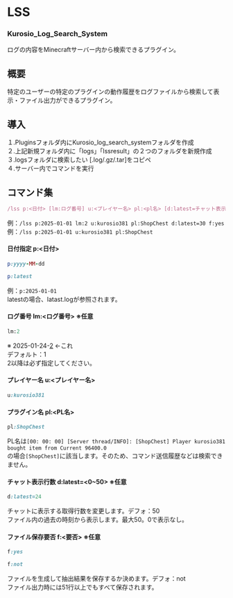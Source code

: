 # LSS
### Kurosio_Log_Search_System
ログの内容をMinecraftサーバー内から検索できるプラグイン。

## 概要
特定のユーザーの特定のプラグインの動作履歴をログファイルから検索して表示・ファイル出力ができるプラグイン。

## 導入 
１.Pluginsフォルダ内にKurosio_log_search_systemフォルダを作成  
２.上記新規フォルダ内に「logs」「lssresult」の２つのフォルダを新規作成  
３.logsフォルダに検索したい [.log/.gz/.tar]をコピペ  
４.サーバー内でコマンドを実行

## コマンド集
```ruby 
/lss p:<日付> [lm:ログ番号] u:<プレイヤー名> pl:<pl名> [d:latest=チャット表示行] [f:ファイル保存するか]  
``` 
例：```/lss p:2025-01-01 lm:2 u:kurosio381 pl:ShopChest d:latest=30 f:yes```  
例：```/lss p:2025-01-01 u:kurosio381 pl:ShopChest```  

#### 日付指定 p:<日付>

```ruby
p:yyyy-MM-dd
```
```ruby
p:latest
```
  
例：```p:2025-01-01```  
latestの場合、latast.logが参照されます。  

#### ログ番号 lm:<ログ番号> ※任意
```ruby
lm:2     
```
※ 2025-01-24-<ins>2</ins>  ←これ  
デフォルト：1   
2以降は必ず指定してください。  

#### プレイヤー名 u:<プレイヤー名>  
```ruby
u:kurosio381  
```

#### プラグイン名 pl:<PL名>
```ruby
pl:ShopChest  
```
PL名は```[00: 00: 00] [Server thread/INFO]: [ShopChest] Player kurosio381 bought item from Current 96400.0```  
の場合```[ShopChest]```に該当します。そのため、コマンド送信履歴などは検索できません。  

#### チャット表示行数 d:latest=<0~50>  ※任意
```ruby
d:latest=24 
```  
チャットに表示する取得行数を変更します。デフォ：50  
ファイル内の過去の時刻から表示します。最大50。0で表示なし。

#### ファイル保存要否 f:<要否> ※任意 
```ruby
f:yes
```
```ruby
f:not
```
ファイルを生成して抽出結果を保存するか決めます。デフォ：not  
ファイル出力時には51行以上でもすべて保存されます。


